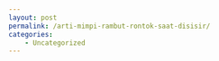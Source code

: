 ```yaml
---
layout: post
permalink: /arti-mimpi-rambut-rontok-saat-disisir/
categories:
    - Uncategorized
---
```


